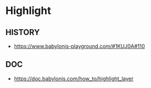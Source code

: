 # Highlight

## HISTORY

- https://www.babylonjs-playground.com/#1KUJ0A#110

## DOC

- https://doc.babylonjs.com/how_to/highlight_layer
